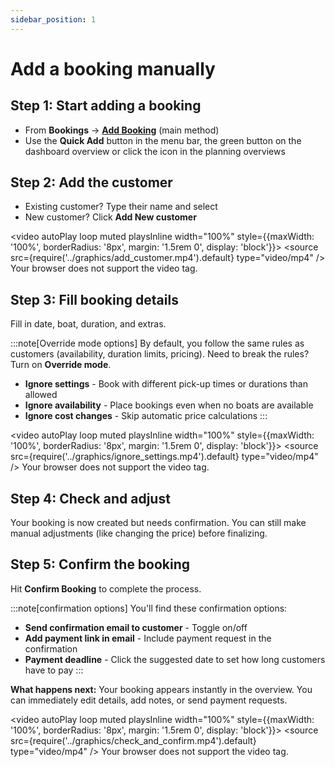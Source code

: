 ```yaml
---
sidebar_position: 1
---
```


# Add a booking manually

## Step 1: Start adding a booking

- From **Bookings** → **[Add Booking](https://dashboard.letsbook.app/bookings/add)** (main method)
- Use the **Quick Add** button in the menu bar, the green button on the dashboard overview or click the icon in the planning overviews

## Step 2: Add the customer

- Existing customer? Type their name and select
- New customer? Click **Add New customer**

<video autoPlay loop muted playsInline width="100%" style={{maxWidth: '100%', borderRadius: '8px', margin: '1.5rem 0', display: 'block'}}>
  <source src={require('../graphics/add_customer.mp4').default} type="video/mp4" />
  Your browser does not support the video tag.
</video>

## Step 3: Fill booking details

Fill in date, boat, duration, and extras.

:::note[Override mode options]
By default, you follow the same rules as customers (availability, duration limits, pricing). Need to break the rules? Turn on **Override mode**.

- **Ignore settings** - Book with different pick-up times or durations than allowed
- **Ignore availability** - Place bookings even when no boats are available
- **Ignore cost changes** - Skip automatic price calculations
:::

<video autoPlay loop muted playsInline width="100%" style={{maxWidth: '100%', borderRadius: '8px', margin: '1.5rem 0', display: 'block'}}>
  <source src={require('../graphics/ignore_settings.mp4').default} type="video/mp4" />
  Your browser does not support the video tag.
</video>

## Step 4: Check and adjust

Your booking is now created but needs confirmation. You can still make manual adjustments (like changing the price) before finalizing.

## Step 5: Confirm the booking

Hit **Confirm Booking** to complete the process.

:::note[confirmation options]
You'll find these confirmation options:

- **Send confirmation email to customer** - Toggle on/off
- **Add payment link in email** - Include payment request in the confirmation
- **Payment deadline** - Click the suggested date to set how long customers have to pay
  :::

**What happens next:** Your booking appears instantly in the overview. You can immediately edit details, add notes, or send payment requests.

<video autoPlay loop muted playsInline width="100%" style={{maxWidth: '100%', borderRadius: '8px', margin: '1.5rem 0', display: 'block'}}>
  <source src={require('../graphics/check_and_confirm.mp4').default} type="video/mp4" />
  Your browser does not support the video tag.
</video>
